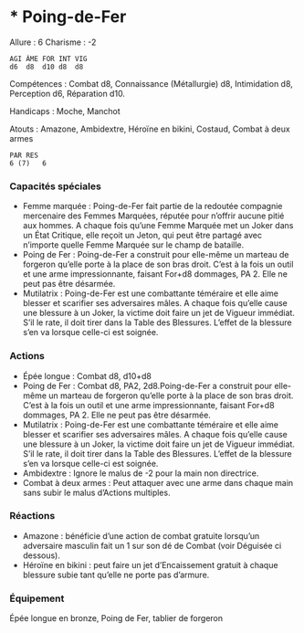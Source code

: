 # * Poing-de-Fer

Allure : 6
Charisme : -2

	AGI	ÂME	FOR	INT	VIG
	d6	d8	d10	d8	d8

Compétences : Combat d8, Connaissance (Métallurgie) d8, Intimidation d8, Perception d6, Réparation d10.

Handicaps : Moche, Manchot

Atouts : Amazone, Ambidextre, Héroïne en bikini, Costaud, Combat à deux armes

	PAR	RES
	6 (7)	6

### Capacités spéciales
- Femme marquée : Poing-de-Fer fait partie de la redoutée compagnie mercenaire des Femmes Marquées, réputée pour n’offrir aucune pitié aux hommes. A chaque fois qu’une Femme Marquée met un Joker dans un État Critique, elle reçoit un Jeton, qui peut être partagé avec n’importe quelle Femme Marquée sur le champ de bataille.
- Poing de Fer : Poing-de-Fer a construit pour elle-même un marteau de forgeron qu’elle porte à la place de son bras droit. C’est à la fois un outil et une arme impressionnante, faisant For+d8 dommages, PA 2. Elle ne peut pas être désarmée.
- Mutilatrix : Poing-de-Fer est une combattante téméraire et elle aime blesser et scarifier ses adversaires mâles. A chaque fois qu’elle cause une blessure à un Joker, la victime doit faire un jet de Vigueur immédiat. S’il le rate, il doit tirer dans la Table des Blessures. L’effet de la blessure s’en va lorsque celle-ci est soignée.

### Actions
- Épée longue : Combat d8, d10+d8
- Poing de Fer : Combat d8, PA2, 2d8.Poing-de-Fer a construit pour elle-même un marteau de forgeron qu’elle porte à la place de son bras droit. C’est à la fois un outil et une arme impressionnante, faisant For+d8 dommages, PA 2. Elle ne peut pas être désarmée.
- Mutilatrix : Poing-de-Fer est une combattante téméraire et elle aime blesser et scarifier ses adversaires mâles. A chaque fois qu’elle cause une blessure à un Joker, la victime doit faire un jet de Vigueur immédiat. S’il le rate, il doit tirer dans la Table des Blessures. L’effet de la blessure s’en va lorsque celle-ci est soignée.
- Ambidextre : Ignore le malus de -2 pour la main non directrice.
- Combat à deux armes : Peut attaquer avec une arme dans chaque main sans subir le malus d’Actions multiples.

### Réactions
- Amazone : bénéficie d’une action de combat gratuite lorsqu’un adversaire masculin fait un 1 sur son dé de Combat (voir Déguisée ci dessous).
- Héroïne en bikini : peut faire un jet d’Encaissement gratuit à chaque blessure subie tant qu’elle ne porte pas d’armure.

### Équipement
Épée longue en bronze, Poing de Fer, tablier de forgeron
